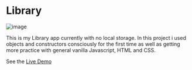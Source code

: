 # Library

![image](https://github.com/Matt-998/library/assets/123720140/ec0996aa-400e-4c55-b65c-6ca9dfba378e)

This is my Library app currently with no local storage. In this project i used objects and constructors consciously for the first time as well as getting more practice with general vanilla Javascript, HTML and CSS.

See the <a href="https://matt-998.github.io/library/" target="_blank">Live Demo</a>
